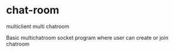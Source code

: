 # chat-room
multiclient multi chatroom

 Basic multichatroom socket program where user can create or join chatroom
